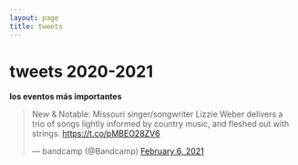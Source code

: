 ```yaml
---
layout: page
title: tweets
---
```


# tweets 2020-2021
**los eventos más importantes**


<blockquote class="twitter-tweet"><p lang="en" dir="ltr">New &amp; Notable: Missouri singer/songwriter Lizzie Weber delivers a trio of songs lightly informed by country music, and fleshed out with strings. <a href="https://t.co/pMBEO28ZV6">https://t.co/pMBEO28ZV6</a></p>&mdash; bandcamp (@Bandcamp) <a href="https://twitter.com/Bandcamp/status/1358081597526794246?ref_src=twsrc%5Etfw">February 6, 2021</a></blockquote> <script async src="https://platform.twitter.com/widgets.js" charset="utf-8"></script> 

